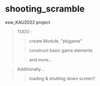 # shooting_scramble
esw_KAU2022 project

> TODO : 
>> create Module, "pkjgame"
>
>> construct basic game elements
>
>> and more...

> Additionally...
>> loading & shutting down screen?
